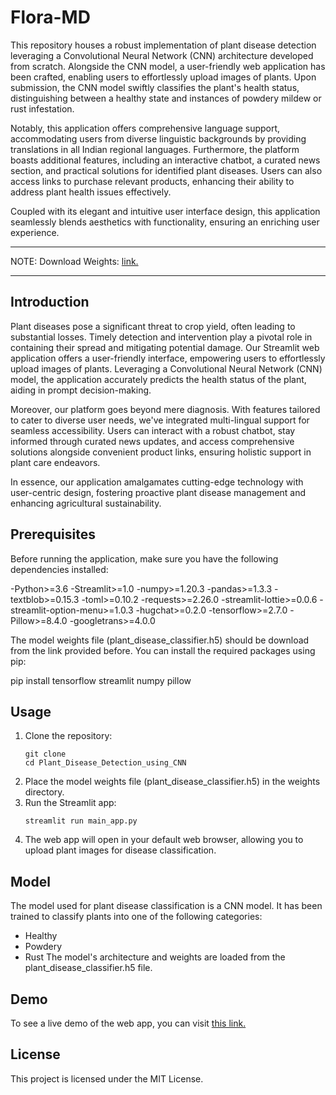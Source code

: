 # Flora-MD
This repository houses a robust implementation of plant disease detection leveraging a Convolutional Neural Network (CNN) architecture developed from scratch. Alongside the CNN model, a user-friendly web application has been crafted, enabling users to effortlessly upload images of plants. Upon submission, the CNN model swiftly classifies the plant's health status, distinguishing between a healthy state and instances of powdery mildew or rust infestation.

Notably, this application offers comprehensive language support, accommodating users from diverse linguistic backgrounds by providing translations in all Indian regional languages. Furthermore, the platform boasts additional features, including an interactive chatbot, a curated news section, and practical solutions for identified plant diseases. Users can also access links to purchase relevant products, enhancing their ability to address plant health issues effectively.

Coupled with its elegant and intuitive user interface design, this application seamlessly blends aesthetics with functionality, ensuring an enriching user experience.

***
NOTE:
Download Weights: <a href="https://www.mediafire.com/file/1j3dwd2pzs7xc13/weights.rar/file">link.</a> 
***


Introduction
---
Plant diseases pose a significant threat to crop yield, often leading to substantial losses. Timely detection and intervention play a pivotal role in containing their spread and mitigating potential damage. Our Streamlit web application offers a user-friendly interface, empowering users to effortlessly upload images of plants. Leveraging a Convolutional Neural Network (CNN) model, the application accurately predicts the health status of the plant, aiding in prompt decision-making.

Moreover, our platform goes beyond mere diagnosis. With features tailored to cater to diverse user needs, we've integrated multi-lingual support for seamless accessibility. Users can interact with a robust chatbot, stay informed through curated news updates, and access comprehensive solutions alongside convenient product links, ensuring holistic support in plant care endeavors.

In essence, our application amalgamates cutting-edge technology with user-centric design, fostering proactive plant disease management and enhancing agricultural sustainability.

Prerequisites
---
Before running the application, make sure you have the following dependencies installed:

-Python>=3.6 -Streamlit>=1.0 -numpy>=1.20.3 -pandas>=1.3.3 -textblob>=0.15.3 -toml>=0.10.2 -requests>=2.26.0 -streamlit-lottie>=0.0.6 -streamlit-option-menu>=1.0.3 -hugchat>=0.2.0 -tensorflow>=2.7.0 -Pillow>=8.4.0 -googletrans>=4.0.0

The model weights file (plant_disease_classifier.h5) should be download from the link provided before.
You can install the required packages using pip:

pip install tensorflow streamlit numpy pillow

Usage
---
1. Clone the repository:
   ```
   git clone
   cd Plant_Disease_Detection_using_CNN
   ```
2. Place the model weights file (plant_disease_classifier.h5) in the weights directory.
3. Run the Streamlit app:
   ```
   streamlit run main_app.py
   ```
4. The web app will open in your default web browser, allowing you to upload plant images for disease classification.

Model
---
The model used for plant disease classification is a CNN model. It has been trained to classify plants into one of the following categories:

* Healthy
* Powdery
* Rust
The model's architecture and weights are loaded from the plant_disease_classifier.h5 file.

Demo
---
To see a live demo of the web app, you can visit <a href="https://plant-disease-detection-pkue.onrender.com/">this link.</a>

License
---
This project is licensed under the MIT License.
